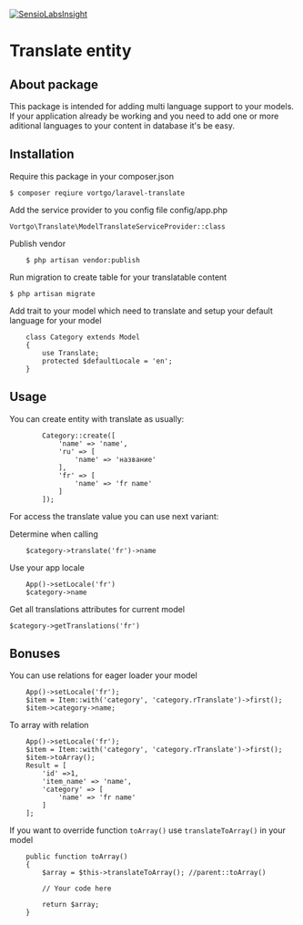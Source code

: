 [![SensioLabsInsight](https://insight.sensiolabs.com/projects/475c0c14-8534-41c1-9952-0753d6afc71a/small.png)](https://insight.sensiolabs.com/projects/475c0c14-8534-41c1-9952-0753d6afc71a)
# Translate entity

## About package
This package is intended for adding multi language support to your models. If your application already be working and you need to add one or more aditional languages to your content in database it's be easy.



## Installation

Require this package in your composer.json

    $ composer reqiure vortgo/laravel-translate

Add the service provider to you config file config/app.php

    Vortgo\Translate\ModelTranslateServiceProvider::class
Publish vendor
```
    $ php artisan vendor:publish
```
Run migration to create table for your translatable content

    $ php artisan migrate

Add trait to your model which need to translate and setup your default language for your model

```
    class Category extends Model
    {
        use Translate;
        protected $defaultLocale = 'en';
    }
```

## Usage

You can create entity with translate as usually:

```
        Category::create([
            'name' => 'name',
            'ru' => [
                'name' => 'название'
            ],
            'fr' => [
                'name' => 'fr name'
            ]
        ]);
```

For access the translate value you can use next variant:

Determine when calling
```
    $category->translate('fr')->name
```

Use your app locale
```
    App()->setLocale('fr')
    $category->name
```

Get all translations attributes for current model
```
$category->getTranslations('fr')
```

## Bonuses
You can use relations for eager loader your model
```
    App()->setLocale('fr');
    $item = Item::with('category', 'category.rTranslate')->first();
    $item->category->name;
```

To array with relation
```
    App()->setLocale('fr');
    $item = Item::with('category', 'category.rTranslate')->first();
    $item->toArray();
    Result = [
        'id' =>1,
        'item_name' => 'name',
        'category' => [
            'name' => 'fr name'
        ]
    ];
```

If you want to override function `toArray()` use `translateToArray()` in your model

```
    public function toArray()
    {
        $array = $this->translateToArray(); //parent::toArray()

        // Your code here

        return $array;
    }

```
